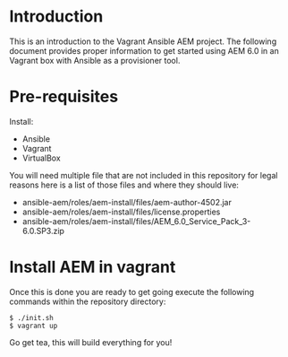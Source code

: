 Introduction
====================
This is an introduction to the Vagrant Ansible AEM project. The following document provides proper information to get
started using AEM 6.0 in an Vagrant box with Ansible as a provisioner tool.
 
 
Pre-requisites
====================
Install:
 - Ansible
 - Vagrant
 - VirtualBox
        
You will need multiple file that are not included in this repository for legal reasons here is a list of those files and
where they should live:
 - ansible-aem/roles/aem-install/files/aem-author-4502.jar
 - ansible-aem/roles/aem-install/files/license.properties
 - ansible-aem/roles/aem-install/files/AEM_6.0_Service_Pack_3-6.0.SP3.zip


Install AEM in vagrant
======================
Once this is done you are ready to get going execute the following commands within the repository directory:
```$ sudo chmod 775 init.sh
$ ./init.sh
$ vagrant up
```
        
        
Go get tea, this will build everything for you!